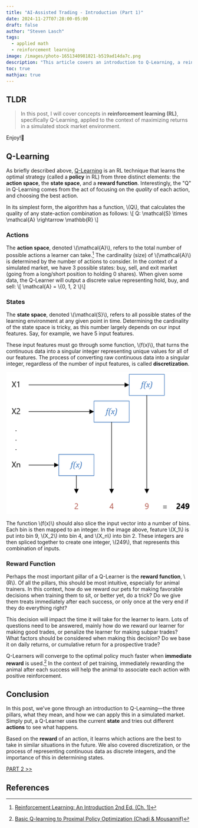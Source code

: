 ```yaml
---
title: "AI-Assisted Trading - Introduction (Part 1)"
date: 2024-11-27T07:28:00-05:00
draft: false
author: "Steven Lasch"
tags:
  - applied math
  - reinforcement learning
image: /images/photo-1651340981821-b519ad14da7c.png
description: "This article covers an introduction to Q-Learning, a reinforcement learning concept used in an AI-based simulated stock market trader."
toc: true
mathjax: true
---
```


## TLDR
> In this post, I will cover concepts in **reinforcement learning (RL)**, specifically Q-Learning, applied to the context of maximizing returns in a simulated stock market environment.

Enjoy!🙂

## Q-Learning
As briefly described above, <a href="https://en.wikipedia.org/wiki/Q-learning" target="blank">Q-Learning</a> is an RL technique that learns the optimal strategy (called a **policy** in RL) from three distinct elements: the **action space**, the **state space**, and a **reward function**. Interestingly, the "Q" in Q-Learning comes from the act of focusing on the *quality* of each action, and choosing the best action.

In its simplest form, the algorithm has a function, \\(Q\\), that calculates the quality of any state-action combination as follows:
\\[ Q: \mathcal{S} \times \mathcal{A} \rightarrow \\mathbb{R} \\]

### Actions
The **action space**, denoted \\(\mathcal{A}\\), refers to the total number of possible actions a learner can take.[^1] The cardinality (size) of \\(\mathcal{A}\\) is determined by the number of actions to consider. In the context of a simulated market, we have 3 possible states: buy, sell, and exit market (going from a long/short position to holding 0 shares). When given some data, the Q-Learner will output a discrete value representing hold, buy, and sell: \\[ \mathcal{A} = \\{0, 1, 2 \\}\\]

### States
The **state space**, denoted \\(\mathcal{S}\\), refers to all possible states of the learning environment at any given point in time. Determining the cardinality of the state space is tricky, as this number largely depends on our input features. Say, for example, we have 5 input features. 

These input features must go through some function, \\(f(x)\\), that turns the continuous data into a singular integer representing unique values for all of our features. The process of converting raw continuous data into a singular integer, regardless of the number of input features, is called **discretization**.

<div style="text-align: center;">
  <img src="https://raw.githubusercontent.com/s-lasch/portfolio/refs/heads/master/exampleSite/content/blogs/ai-trader/discretization.png" />
</div>

The function \\(f(x)\\) should also slice the input vector into a number of bins. Each bin is then mapped to an integer. In the image above, feature \\(X_1\\) is put into bin 9, \\(X_2\\) into bin 4, and \\(X_n\\) into bin 2. These integers are then spliced together to create one integer, \\(249\\), that represents this combination of inputs.

### Reward Function
Perhaps the most important pillar of a Q-Learner is the **reward function**, \\(R\\). Of all the pillars, this should be most intuitive, especially for animal trainers. In this context, how do we reward our pets for making favorable decisions when training them to sit, or better yet, do a trick? Do we give them treats immediately after each success, or only once at the very end if they do everything right? 

This decision will impact the time it will take for the learner to learn. Lots of questions need to be answered, mainly how do we reward our learner for making good trades, or penalize the learner for making subpar trades? What factors should be considered when making this decision? Do we base it on daily returns, or cumulative return for a prospective trade?

Q-Learners will converge to the optimal policy much faster when **immediate reward** is used.[^2] In the context of pet training, immediately rewarding the animal after each success will help the animal to associate each action with positive reinforcement.

## Conclusion
In this post, we've gone through an introduction to Q-Learning—the three pillars, what they mean, and how we can apply this in a simulated market. Simply put, a Q-Learner uses the current **state** and tries out different **actions** to see what happens. 

Based on the **reward** of an action, it learns which actions are the best to take in similar situations in the future. We also covered discretization, or the process of representing continuous data as discrete integers, and the importance of this in determining states.

[PART 2 >>](https://slasch-portfolio.netlify.app/blogs/ai-trader-pt2/)

## References
[^1]: [Reinforcement Learning: An Introduction 2nd Ed. (Ch. 1)](http://incompleteideas.net/book/RLbook2020.pdf)
[^2]: [Basic Q-learning to Proximal Policy Optimization (Chadi & Mousannif)](https://arxiv.org/pdf/2304.00026)
